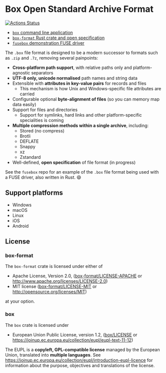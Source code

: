 # Box Open Standard Archive Format

[![Actions Status](https://github.com/bbqsrc/box/workflows/Continuous%20Integration/badge.svg)](https://github.com/bbqsrc/box/actions)

* [`box` command line application](box)
* [`box-format` Rust crate and open specification](box-format)
* [`fusebox` demonstration FUSE driver](fusebox)

The `.box` file format is designed to be a modern successor to formats such as `.zip` and `.7z`,
removing several painpoints:

* **Cross-platform path support**, with relative paths only and platform-agnostic separators
* **UTF-8 only, unicode normalised** path names and string data
* Extensible with **attributes in key-value pairs** for records and files
  * This mechanism is how Unix and Windows-specific file attributes are carried
* Configurable optional **byte-alignment of files** (so you can memory map data easily)
* Support for files and directories
  * Support for symlinks, hard links and other platform-specific specialities is coming
* **Multiple compression methods within a single archive**, including:
  * Stored (no compress)
  * Brotli
  * DEFLATE
  * Snappy
  * xz
  * Zstandard
* Well-defined, **open specification** of file format (in progress)

See the `fusebox` repo for an example of the `.box` file format being used with a FUSE driver, also
written in Rust. :smile:

## Support platforms

* Windows
* macOS
* Linux
* iOS
* Android

## License

### box-format

The `box-format` crate is licensed under either of

 * Apache License, Version 2.0, ([box-format/LICENSE-APACHE](box-format/LICENSE-APACHE) or http://www.apache.org/licenses/LICENSE-2.0)
 * MIT license ([box-format/LICENSE-MIT](box-format/LICENSE-MIT) or http://opensource.org/licenses/MIT)

at your option.

### box

The `box` crate is licensed under

* European Union Public License, version 1.2, ([box/LICENSE](box/LICENSE) or https://joinup.ec.europa.eu/collection/eupl/eupl-text-11-12)

The EUPL is a **copyleft, GPL-compatible license** managed by the European Union, translated into **multiple languages**. See https://joinup.ec.europa.eu/collection/eupl/introduction-eupl-licence for information about the purpose, objectives and translations of the license.